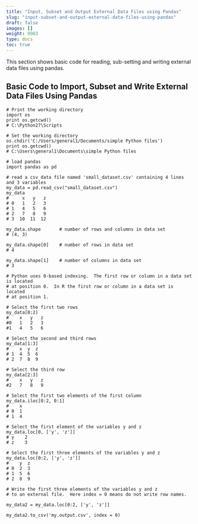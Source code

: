 ```yaml
---
title: "Input, Subset and Output External Data Files using Pandas"
slug: "input-subset-and-output-external-data-files-using-pandas"
draft: false
images: []
weight: 9983
type: docs
toc: true
---
```


This section shows basic code for reading, sub-setting and writing external data files using pandas.

## Basic Code to Import, Subset and Write External Data Files Using Pandas
    # Print the working directory
    import os
    print os.getcwd()
    # C:\Python27\Scripts
    
    # Set the working directory
    os.chdir('C:/Users/general1/Documents/simple Python files')
    print os.getcwd()
    # C:\Users\general1\Documents\simple Python files
    
    # load pandas
    import pandas as pd
    
    # read a csv data file named 'small_dataset.csv' containing 4 lines and 3 variables
    my_data = pd.read_csv("small_dataset.csv")
    my_data
    #     x   y   z
    # 0   1   2   3
    # 1   4   5   6
    # 2   7   8   9
    # 3  10  11  12
    
    my_data.shape       # number of rows and columns in data set
    # (4, 3)
    
    my_data.shape[0]    # number of rows in data set
    # 4
    
    my_data.shape[1]    # number of columns in data set
    # 3
    
    # Python uses 0-based indexing.  The first row or column in a data set is located
    # at position 0.  In R the first row or column in a data set is located
    # at position 1.
    
    # Select the first two rows
    my_data[0:2]
    #    x   y   z
    #0   1   2   3
    #1   4   5   6
    
    # Select the second and third rows
    my_data[1:3]
    #    x  y  z
    # 1  4  5  6
    # 2  7  8  9
    
    # Select the third row
    my_data[2:3]
    #    x   y   z
    #2   7   8   9
    
    # Select the first two elements of the first column
    my_data.iloc[0:2, 0:1]
    #    x
    # 0  1
    # 1  4
    
    # Select the first element of the variables y and z
    my_data.loc[0, ['y', 'z']]
    # y    2
    # z    3
    
    # Select the first three elements of the variables y and z
    my_data.loc[0:2, ['y', 'z']]
    #    y  z
    # 0  2  3
    # 1  5  6
    # 2  8  9
    
    # Write the first three elements of the variables y and z
    # to an external file.  Here index = 0 means do not write row names.
    
    my_data2 = my_data.loc[0:2, ['y', 'z']]
    
    my_data2.to_csv('my.output.csv', index = 0)



